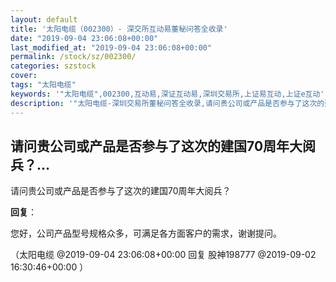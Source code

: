 ```yaml
---
layout: default
title: '太阳电缆（002300）- 深交所互动易董秘问答全收录'
date: "2019-09-04 23:06:08+00:00"
last_modified_at: "2019-09-04 23:06:08+00:00"
permalink: /stock/sz/002300/
categories: szstock
cover: 
tags: "太阳电缆"
keywords: '"太阳电缆",002300,互动易,深证互动易,深圳交易所,上证易互动,上证e互动'
description: '"太阳电缆-深圳交易所董秘问答全收录,请问贵公司或产品是否参与了这次的建国70周年大阅兵？"'
---
```


## 请问贵公司或产品是否参与了这次的建国70周年大阅兵？...

请问贵公司或产品是否参与了这次的建国70周年大阅兵？

**回复**：

您好，公司产品型号规格众多，可满足各方面客户的需求，谢谢提问。 

（太阳电缆  @2019-09-04 23:06:08+00:00 回复 股神198777  @2019-09-02 16:30:46+00:00 ）

